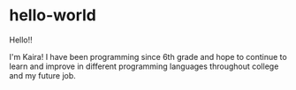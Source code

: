 # hello-world

Hello!!

I'm Kaira! I have been programming since 6th grade and hope to continue to learn and improve in different programming languages throughout college and my future job.
